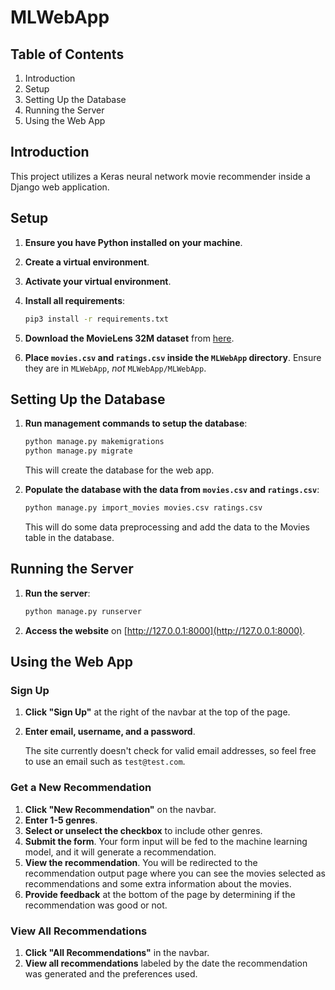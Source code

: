 # MLWebApp

## Table of Contents
1. Introduction
2. Setup
3. Setting Up the Database
4. Running the Server
5. Using the Web App

## Introduction

This project utilizes a Keras neural network movie recommender inside a Django web application.

## Setup

1. **Ensure you have Python installed on your machine**.
2. **Create a virtual environment**.
3. **Activate your virtual environment**.
4. **Install all requirements**:

    ```sh
    pip3 install -r requirements.txt
    ```

5. **Download the MovieLens 32M dataset** from [here](https://grouplens.org/datasets/movielens/32m/).
6. **Place `movies.csv` and `ratings.csv` inside the `MLWebApp` directory**. Ensure they are in `MLWebApp`, *not* `MLWebApp/MLWebApp`.

## Setting Up the Database

1. **Run management commands to setup the database**:

    ```sh
    python manage.py makemigrations
    python manage.py migrate
    ```

    This will create the database for the web app.

2. **Populate the database with the data from `movies.csv` and `ratings.csv`**:

    ```sh
    python manage.py import_movies movies.csv ratings.csv
    ```

    This will do some data preprocessing and add the data to the Movies table in the database.

## Running the Server

1. **Run the server**:

    ```sh
    python manage.py runserver
    ```

2. **Access the website** on [http://127.0.0.1:8000](http://127.0.0.1:8000).

## Using the Web App

### Sign Up

1. **Click "Sign Up"** at the right of the navbar at the top of the page.
2. **Enter email, username, and a password**.

    The site currently doesn't check for valid email addresses, so feel free to use an email such as `test@test.com`.

### Get a New Recommendation

1. **Click "New Recommendation"** on the navbar.
2. **Enter 1-5 genres**.
3. **Select or unselect the checkbox** to include other genres.
4. **Submit the form**. Your form input will be fed to the machine learning model, and it will generate a recommendation.
5. **View the recommendation**. You will be redirected to the recommendation output page where you can see the movies selected as recommendations and some extra information about the movies.
6. **Provide feedback** at the bottom of the page by determining if the recommendation was good or not.

### View All Recommendations

1. **Click "All Recommendations"** in the navbar.
2. **View all recommendations** labeled by the date the recommendation was generated and the preferences used.

